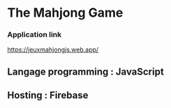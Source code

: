 
# The Mahjong Game 

###  Application link
https://jeuxmahjongjs.web.app/

## Langage programming : JavaScript
## Hosting : Firebase 

